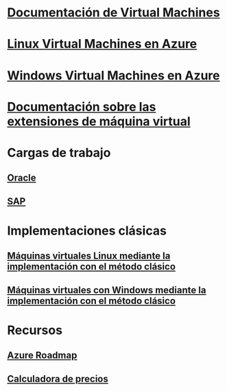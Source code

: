 # [Documentación de Virtual Machines](index.md)

# [Linux Virtual Machines en Azure](linux/overview.md)
# [Windows Virtual Machines en Azure](windows/overview.md)
# [Documentación sobre las extensiones de máquina virtual](extensions/overview.md)
# Cargas de trabajo
## [Oracle](workloads/oracle/oracle-considerations.md)
## [SAP](workloads/sap/get-started.md)
# Implementaciones clásicas
## [Máquinas virtuales Linux mediante la implementación con el método clásico](linux/overview.md?toc=%2fazure%2fvirtual-machines%2flinux%2fclassic%2ftoc.json)
## [Máquinas virtuales con Windows mediante la implementación con el método clásico](windows/overview.md?toc=%2fazure%2fvirtual-machines%2fwindows%2fclassic%2ftoc.json)
# Recursos
## [Azure Roadmap](https://azure.microsoft.com/roadmap/?category=compute)
## [Calculadora de precios](https://azure.microsoft.com/pricing/calculator/)
